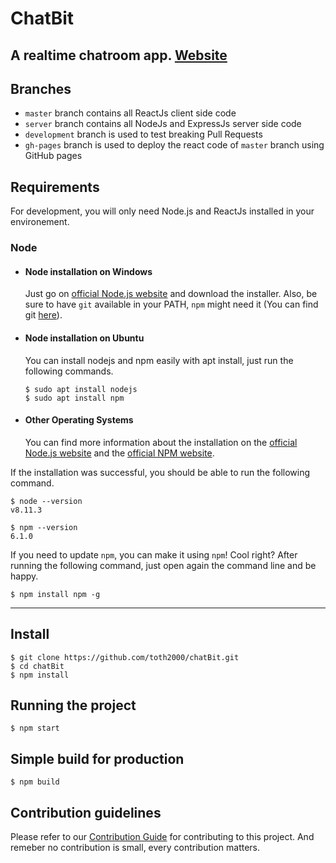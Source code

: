# ChatBit

A realtime chatroom app.
[Website](https://tothagata.me/chatBit/)
----

## Branches
  
  - `master` branch contains all ReactJs client side code
  - `server` branch contains all NodeJs and ExpressJs server side code
  - `development` branch is used to test breaking Pull Requests
  - `gh-pages` branch is used to deploy the react code of `master` branch using GitHub pages

## Requirements

For development, you will only need Node.js and ReactJs installed in your environement.

### Node
- #### Node installation on Windows

  Just go on [official Node.js website](https://nodejs.org/) and download the installer.
Also, be sure to have `git` available in your PATH, `npm` might need it (You can find git [here](https://git-scm.com/)).

- #### Node installation on Ubuntu

  You can install nodejs and npm easily with apt install, just run the following commands.

      $ sudo apt install nodejs
      $ sudo apt install npm

- #### Other Operating Systems
  You can find more information about the installation on the [official Node.js website](https://nodejs.org/) and the [official NPM website](https://npmjs.org/).

If the installation was successful, you should be able to run the following command.

    $ node --version
    v8.11.3

    $ npm --version
    6.1.0

If you need to update `npm`, you can make it using `npm`! Cool right? After running the following command, just open again the command line and be happy.

    $ npm install npm -g


---

## Install

    $ git clone https://github.com/toth2000/chatBit.git
    $ cd chatBit
    $ npm install

## Running the project

    $ npm start

## Simple build for production

    $ npm build

## Contribution guidelines

Please refer to our [Contribution Guide](https://github.com/toth2000/chatBit/blob/master/CONTRIBUTING.md) for contributing to this project. And remeber no contribution is small,  every contribution matters.
